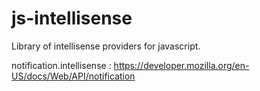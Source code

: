 js-intellisense
===============

Library of intellisense providers for javascript.


notification.intellisense : <https://developer.mozilla.org/en-US/docs/Web/API/notification>